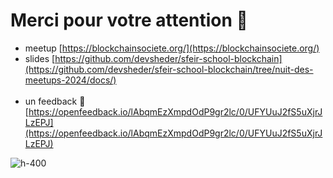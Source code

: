 # Merci pour votre attention 🫶

- meetup [https://blockchainsociete.org/](https://blockchainsociete.org/)
- slides [https://github.com/devsheder/sfeir-school-blockchain](https://github.com/devsheder/sfeir-school-blockchain/tree/nuit-des-meetups-2024/docs/)
<br><br>
- un feedback 🙏 [https://openfeedback.io/lAbqmEzXmpdOdP9gr2lc/0/UFYUuJ2fS5uXjrJLzEPJ](https://openfeedback.io/lAbqmEzXmpdOdP9gr2lc/0/UFYUuJ2fS5uXjrJLzEPJ)

![h-400](./assets/images/openfeeback_qrcode.png) <!-- .element: class="center" -->